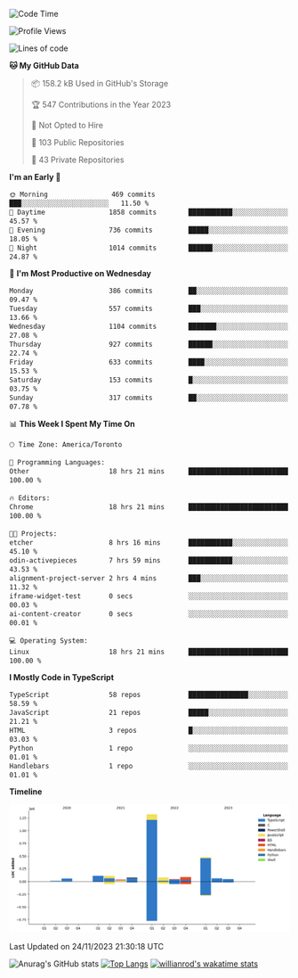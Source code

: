 <!--START_SECTION:waka-->
![Code Time](http://img.shields.io/badge/Code%20Time-815%20hrs%2025%20mins-blue)

![Profile Views](http://img.shields.io/badge/Profile%20Views-8-blue)

![Lines of code](https://img.shields.io/badge/From%20Hello%20World%20I%27ve%20Written-2.5%20million%20lines%20of%20code-blue)

**🐱 My GitHub Data** 

> 📦 158.2 kB Used in GitHub's Storage 
 > 
> 🏆 547 Contributions in the Year 2023
 > 
> 🚫 Not Opted to Hire
 > 
> 📜 103 Public Repositories 
 > 
> 🔑 43 Private Repositories 
 > 
**I'm an Early 🐤** 

```text
🌞 Morning                469 commits         ███░░░░░░░░░░░░░░░░░░░░░░   11.50 % 
🌆 Daytime                1858 commits        ███████████░░░░░░░░░░░░░░   45.57 % 
🌃 Evening                736 commits         █████░░░░░░░░░░░░░░░░░░░░   18.05 % 
🌙 Night                  1014 commits        ██████░░░░░░░░░░░░░░░░░░░   24.87 % 
```
📅 **I'm Most Productive on Wednesday** 

```text
Monday                   386 commits         ██░░░░░░░░░░░░░░░░░░░░░░░   09.47 % 
Tuesday                  557 commits         ███░░░░░░░░░░░░░░░░░░░░░░   13.66 % 
Wednesday                1104 commits        ███████░░░░░░░░░░░░░░░░░░   27.08 % 
Thursday                 927 commits         ██████░░░░░░░░░░░░░░░░░░░   22.74 % 
Friday                   633 commits         ████░░░░░░░░░░░░░░░░░░░░░   15.53 % 
Saturday                 153 commits         █░░░░░░░░░░░░░░░░░░░░░░░░   03.75 % 
Sunday                   317 commits         ██░░░░░░░░░░░░░░░░░░░░░░░   07.78 % 
```


📊 **This Week I Spent My Time On** 

```text
🕑︎ Time Zone: America/Toronto

💬 Programming Languages: 
Other                    18 hrs 21 mins      █████████████████████████   100.00 % 

🔥 Editors: 
Chrome                   18 hrs 21 mins      █████████████████████████   100.00 % 

🐱‍💻 Projects: 
etcher                   8 hrs 16 mins       ███████████░░░░░░░░░░░░░░   45.10 % 
odin-activepieces        7 hrs 59 mins       ███████████░░░░░░░░░░░░░░   43.53 % 
alignment-project-server 2 hrs 4 mins        ███░░░░░░░░░░░░░░░░░░░░░░   11.32 % 
iframe-widget-test       0 secs              ░░░░░░░░░░░░░░░░░░░░░░░░░   00.03 % 
ai-content-creator       0 secs              ░░░░░░░░░░░░░░░░░░░░░░░░░   00.01 % 

💻 Operating System: 
Linux                    18 hrs 21 mins      █████████████████████████   100.00 % 
```

**I Mostly Code in TypeScript** 

```text
TypeScript               58 repos            ███████████████░░░░░░░░░░   58.59 % 
JavaScript               21 repos            █████░░░░░░░░░░░░░░░░░░░░   21.21 % 
HTML                     3 repos             █░░░░░░░░░░░░░░░░░░░░░░░░   03.03 % 
Python                   1 repo              ░░░░░░░░░░░░░░░░░░░░░░░░░   01.01 % 
Handlebars               1 repo              ░░░░░░░░░░░░░░░░░░░░░░░░░   01.01 % 
```



**Timeline**

![Lines of Code chart](https://raw.githubusercontent.com/wise-introvert/wise-introvert/master/assets/bar_graph.png)


 Last Updated on 24/11/2023 21:30:18 UTC
<!--END_SECTION:waka-->

![Anurag's GitHub stats](https://github-readme-stats.vercel.app/api?username=wise-introvert&count_private=true&show_icons=true)
[![Top Langs](https://github-readme-stats.vercel.app/api/top-langs/?username=wise-introvert&langs_count=10)](https://github.com/anuraghazra/github-readme-stats)
[![willianrod's wakatime stats](https://github-readme-stats.vercel.app/api/wakatime?username=wiseintrovert)](https://github.com/anuraghazra/github-readme-stats)
